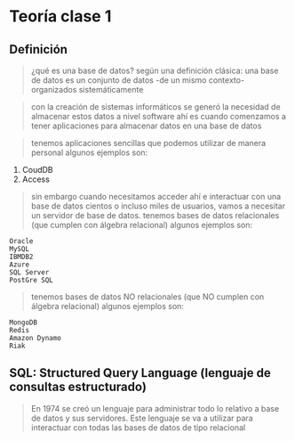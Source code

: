 # Teoría clase 1
## Definición

> ¿qué es una base de datos?
> según una definición clásica: una base de datos es un conjunto de datos -de un mismo contexto- organizados sistemáticamente

> con la creación de sistemas informáticos se generó la necesidad de almacenar estos datos a nivel software
> ahí es cuando comenzamos a tener aplicaciones para almacenar datos en una base de datos

> tenemos aplicaciones sencillas que podemos utilizar de manera personal
> algunos ejemplos son:

1. CoudDB
2. Access

> sin embargo cuando necesitamos acceder ahí e interactuar con una base de datos cientos o incluso miles de usuarios, vamos a necesitar un servidor de base de datos.
> tenemos bases de datos relacionales (que cumplen con álgebra relacional) 
> algunos ejemplos son:

    Oracle  
    MySQL  
    IBMDB2  
    Azure  
    SQL Server  
    PostGre SQL  


> tenemos bases de datos NO relacionales (que NO cumplen con álgebra relacional)
> algunos ejemplos son:

    MongoDB   
    Redis  
    Amazon Dynamo  
    Riak  

## SQL: Structured Query Language (lenguaje de consultas estructurado)
> En 1974 se creó un lenguaje para administrar todo lo relativo a base de datos y sus servidores. Este lenguaje se va a utilizar para interactuar con todas las bases de datos de tipo relacional
